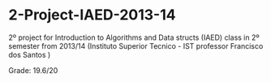 # 2-Project-IAED-2013-14
2º project for Introduction to Algorithms and Data structs (IAED) class in 2º semester from 2013/14 (Instituto Superior Tecnico - IST professor Francisco dos Santos )

Grade: 19.6/20
